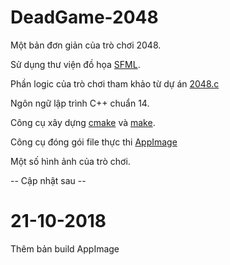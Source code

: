 # DeadGame-2048
Một bản đơn giản của trò chơi 2048.

Sử dụng thư viện đồ họa [SFML](https://github.com/SFML/SFML).

Phần logic của trò chơi tham khảo từ dự án [2048.c](https://github.com/mevdschee/2048.c)

Ngôn ngữ lập trình C++ chuẩn 14.

Công cụ xây dựng [cmake](https://cmake.org/) và [make](https://www.gnu.org/software/make/).

Công cụ đóng gói file thực thi [AppImage](https://appimage.org/)

Một số hình ảnh của trò chơi.

-- Cập nhật sau --

# 21-10-2018
Thêm bản build AppImage
